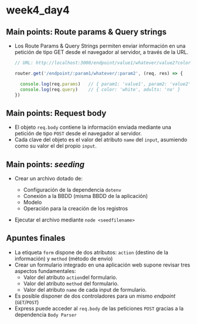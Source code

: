 # week4_day4


## Main points: Route params & Query strings

- Los Route Params & Query Strings permiten enviar información en una petición de tipo GET desde el navegador al servidor, a través de la URL.
  ````javascript
  // URL: http://localhost:3000/endpoint/value1/whatever/value2?color=white&adults=no

  router.get('/endpoint/:param1/whatever/:param2', (req, res) => {

    console.log(req.params)   // { param1: 'value1', param2: 'value2' }
    console.log(req.query)    // { color: 'white', adults: 'no' }
  })
  ````

## Main points: Request body
- El objeto `req.body` contiene la información enviada mediante una petición de tipo `POST` desde el navegador al servidor.
- Cada clave del objeto es el valor del atributo `name` del `input`, asumiendo como su valor el del propio `input`.


## Main points: *seeding*
- Crear un archivo dotado de:
   - Configuración de la dependencia `dotenv`
   - Conexión a la BBDD (misma BBDD de la aplicación)
   - Modelo
   - Operación para la creación de los registros
   
- Ejecutar el archivo mediante `node <seedfilename>`
  
## Apuntes finales
- La etiqueta `form` dispone de dos atributos: `action` (destino de la información) y `method` (método de envío)
- Crear un formulario integrado en una aplicación web supone revisar tres aspectos fundamentales:
  - Valor del atributo `action`del formulario.
  - Valor del atributo `method` del formulario.
  - Valor del atributo `name` de cada input de formulario. 
- Es posible disponer de dos controladores para un mismo *endpoint* (`GET`/`POST`)
- Express puede acceder al `req.body` de las peticiones `POST` gracias a la dependencia `Body Parser`
